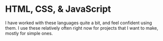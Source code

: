 # HTML, CSS, & JavaScript

I have worked with these languages quite a bit, and feel confident using them. I use these relatively often right now for projects that I want to make, mostly for simple ones.
